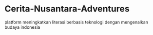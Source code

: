 # Cerita-Nusantara-Adventures
platform meningkatkan literasi berbasis teknologi dengan mengenalkan budaya indonesia
